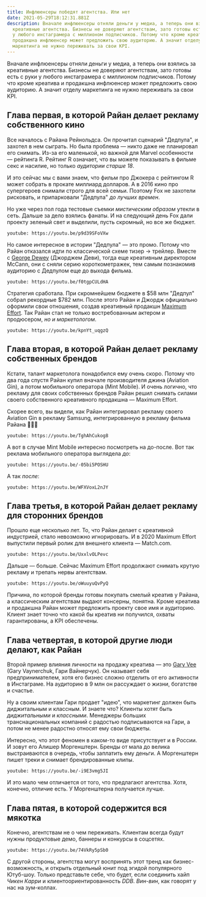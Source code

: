 ```yaml
---
title: Инфлюенсеры победят агентства. Или нет
date: 2021-05-29T18:12:31.881Z
description: Вначале инфлюенсеры отняли деньги у медиа, а теперь они взялись за
  креативные агентства. Бизнесы не доверяют агентствам, зато готовы есть с руки
  у любого инстаграмера с миллионом подписчиков. Потому что кроме креатива и
  продакшна инфлюенсер может предложить свою аудиторию. А значит отделу
  маркетинга не нужно переживать за свои KPI.
---
```

Вначале инфлюенсеры отняли деньги у медиа, а теперь они взялись за креативные агентства. Бизнесы не доверяют агентствам, зато готовы есть с руки у любого инстаграмера с миллионом подписчиков. Потому что кроме креатива и продакшна инфлюенсер может предложить свою аудиторию. А значит отделу маркетинга не нужно переживать за свои KPI.

## Глава первая, в которой Райан делает рекламу собственного кино

Все началось с Райана Рейнольдса. Он прочитал сценарий "Дедпула", и захотел в нем сыграть. Но была проблема — никто даже не планировал его снимать. Из-за его маленькой, но важной для Marvel особенности — рейтинга R. Рейтинг R означает, что вы можете показывать в фильме секс и насилие, но только _аудитории старше 18_.

И это сейчас мы с вами знаем, что фильм про Джокера с рейтингом R может собрать в прокате миллиард долларов. А в 2016 кино про супергероев снимали строго для всей семьи. Поэтому Fox не захотели рисковать, и припарковали "Дедпула" _до лучших времен_.

Но уже через пол года тестовые съемки _мистическим образом_ утекли в сеть. Дальше за дело взялись фанаты. И на следующий день Fox дали проекту зеленый свет и выделили, пусть скромный, но все же бюджет.

`youtube: https://youtu.be/p9d39SFoVXw`

Но самое интересное в истории "Дедпула" — это промо. Потому что Райан отказался идти по классической схеме тизер → трейлер. Вместе с [George Dewey](https://www.adforum.com/talent/18148-george-dewey/work) (Джорджем Деви), тогда еще креативным директором McCann, они с сняли серию короткометражек, тем самым познакомив аудиторию с Дедпулом еще до выхода фильма.

`youtube: https://youtu.be/f0tgpCULdHA`

Стратегия сработала. При скромнейшем бюджете в $58 млн "Дедпул" собрал рекордные $782 млн. После этого Райан и Джордж официально оформили свои отношения, создав креативный продакшн [Maximum Effort](https://www.maximumeffort.com/projects). Так Райан стал не только востребованным актером и продюсером, _но и маркетологом_.

`youtube: https://youtu.be/kpnYt_uqgzQ`

## Глава вторая, в которой Райан делает рекламу собственных брендов

Кстати, талант маркетолога понадобился ему очень скоро. Потому что два года спустя Райан купил вначале производителя джина (Aviation Gin), а потом мобильного оператора (Mint Mobile). И очень логично, что рекламу для своих собственных брендов Райан решил снимать силами своего собственного креативного продакшна — Maximum Effort.

Скорее всего, вы видели, как Райан интегрировал рекламу своего Aviation Gin в рекламу Samsung, интегрированную в рекламу фильма Райана 🤯🤯🤯

`youtube: https://youtu.be/TghAhCukog8`

А вот в случае Mint Mobile интересно посмотреть на до-после. Вот так реклама мобильного оператора выглядела _до_:

`youtube: https://youtu.be/-05bi5POSHU`

А так _после_:

`youtube: https://youtu.be/WFXVoxL2nJY`

## Глава третья, в которой Райан делает рекламу для сторонних брендов

Прошло еще несколько лет. То, что Райан делает с креативной индустрией, стало невозможно игнорировать. И в 2020 Maximum Effort выпустили первый ролик для внешнего клиента — Match.com.

`youtube: https://youtu.be/UxxlvOLPevc`

Дальше — больше. Сейчас Maximum Effort продолжают снимать крутую рекламу и трепать нервы агентствам.

`youtube: https://youtu.be/oWuuyuQvPyQ`

Причина, по которой бренды готовы покупать смелый креатив у Райана, а классическим агентствам выдают консерны, понятна. Кроме креатива и продакшна Райан может предложить проекту свое имя и аудиторию. Клиент знает точно что какой бы креатив ни получился, охваты гарантированы, а KPI обеспечены.

## Глава четвертая, в которой другие люди делают, как Райан

Второй пример влияния личности на продажу креатива — это [Gary Vee](https://twitter.com/garyvee) (Gary Vaynerchuk, Гари Вайнерчук). Он называет себя предпринимателем, хотя его бизнес сложно отделить от его активности в Инстаграме. На аудиторию в 9 млн он рассуждает о жизни, богатстве и счастье.

Ну а своим клиентам Гари продает "идею", что маркетинг должен быть диджитальным и классным. И знаете что? Клиенты хотят быть _диджитальными_ и _классными_. Менеджеры больших транснациональных компаний с радостью подписываются на Гари, а потом не менее радостно относят ему свои бюджеты.

Интересно, что этот феномен в каком-то виде присутствует и в России. И зовут его Алишер Моргенштерн. Бренды от мала до велика выстраиваются в очередь, чтобы заплатить ему деньги. А Моргенштерн пишет треки и снимает брендированные клипы.

`youtube: https://youtu.be/-i9E3vmg5JI`

И это мало чем отличается от того, что предлагают агентства. Хотя, конечно, отличие есть. У Моргенштерна получается лучше.

## Глава пятая, в которой содержится вся мякотка

Конечно, агентствам не о чем переживать. Клиентам всегда будут нужны продуктовые демо, баннеры и конкурсы в соцсетях.

`youtube: https://youtu.be/74VkRy5pSb0`

С другой стороны, агентства могут воспринять этот тренд как бизнес-возможность, и открыть отдельный юнит под эгидой популярного Ютуб-шоу. Только представьте себе, что будет, если соединить хайп _Чикен Карри_ и клиентоориентированность _DDB_. _Вин-вин_, как говорят у нас на зум-коллах.
